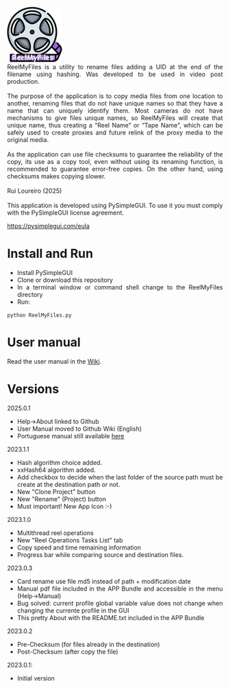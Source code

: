 <img title="ReelMyFiles" alt="Logo" src="images/app-icon.png">
<br>

<div align="justify">
ReelMyFiles is a utility to rename files adding a UID at the end of the filename using hashing. Was developed to be used in video post production.<br><br>
The purpose of the application is to copy media files from one location to another, renaming files that do not have unique names so that they have a name that can uniquely identify them. Most cameras do not have mechanisms to give files unique names, so ReelMyFiles will create that unique name, thus creating a “Reel Name” or “Tape Name”, which can be safely used to create proxies and future relink of the proxy media to the original media.  
<br><br>
As the application can use file checksums to guarantee the reliability of the copy, its use as a copy tool, even without using its renaming function, is recommended to guarantee error-free copies. On the other hand, using checksums makes copying slower.
<br><br>
Rui Loureiro (2025)
<br><br>
This application is developed using PySimpleGUI. To use it you must comply with the PySimpleGUI license agreement.

https://pysimplegui.com/eula

# Install and Run
* Install PySimpleGUI
* Clone or download this repository
* In a terminal window or command shell change to the ReelMyFiles directory
* Run:
```
python ReelMyFiles.py
```
# User manual

Read the user manual in the [Wiki](https://github.com/c0ntact0/REEL_MY_FILES/wiki).


# Versions
2025.0.1
- Help->About linked to Github
- User Manual moved to Github Wiki (English)
- Portuguese manual still available [here](https://github.com/c0ntact0/REEL_MY_FILES/blob/main/manual/ReelMyFilesManual_pt.pdf)

2023.1.1
- Hash algorithm choice added.
- xxHash64 algorithm added.
- Add checkbox to decide when the last folder of the source path must be create at the destination path or not.
- New "Clone Project" button
- New "Rename" (Project) button
- Must important! New App Icon :-)

2023.1.0
- Multithread reel operations
- New "Reel Operations Tasks List" tab
- Copy speed and time remaining information
- Progress bar while comparing source and destination files.

2023.0.3
- Card rename use file md5 instead of path + modification date
- Manual pdf file included in the APP Bundle and accessible in the menu (Help->Manual) 
- Bug solved: current profile global variable value does not change when changing the currente profile in the GUI
- This pretty About with the README.txt included in the APP Bundle

2023.0.2
- Pre-Checksum (for files already in the destination)
- Post-Checksum (after copy the file)

2023.0.1:
- Initial version


</div>
